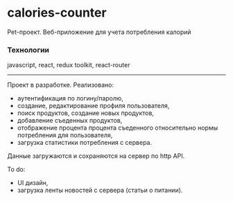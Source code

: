 # calories-counter
Pet-проект. Веб-приложение для учета потребления калорий

### Технологии
javascript, react, redux toolkit, react-router
________
Проект в разработке. Реализовано:
- аутентификация по логину/паролю,
- создание, редактирование профиля пользователя,
- поиск продуктов, создание новых продуктов,
- добавление съеденных продуктов,
- отображение процента процента съеденного относительно нормы потребления для пользователя,
- загрузка статистики потребления с сервера.

Данные загружаются и сохраняются на сервер по http API.

To do:
- UI дизайн,
- загрузка ленты новостей с сервера (статьи о питании).
